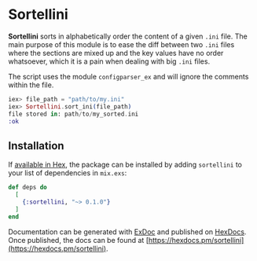 # Sortellini

**Sortellini** sorts in alphabetically order the content of a given `.ini` file. The main purpose of this module is to ease the diff between two `.ini` files where the sections are mixed up and the key values have no order whatsoever, which it is a pain when dealing with big `.ini` files.

The script uses the module `configparser_ex` and will ignore the comments within the file.

```elixir
iex> file_path = "path/to/my.ini"
iex> Sortellini.sort_ini(file_path)
file stored in: path/to/my_sorted.ini
:ok
```

## Installation

If [available in Hex](https://hex.pm/docs/publish), the package can be installed
by adding `sortellini` to your list of dependencies in `mix.exs`:

```elixir
def deps do
  [
    {:sortellini, "~> 0.1.0"}
  ]
end
```

Documentation can be generated with [ExDoc](https://github.com/elixir-lang/ex_doc)
and published on [HexDocs](https://hexdocs.pm). Once published, the docs can
be found at [https://hexdocs.pm/sortellini](https://hexdocs.pm/sortellini).

